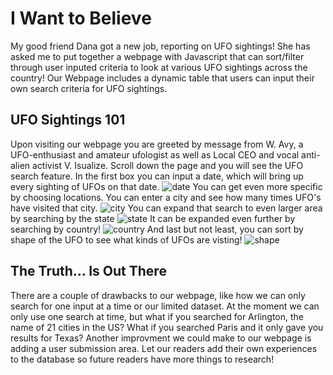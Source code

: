 # I Want to Believe
My good friend Dana got a new job, reporting on UFO sightings! She has asked me to put together a webpage with Javascript that can sort/filter through user inputed criteria to look at various UFO sightings across the country! Our Webpage includes a dynamic table that users can input their own search criteria for UFO sightings. 
## UFO Sightings 101
Upon visiting our webpage you are greeted by message from W. Avy, a UFO-enthusiast and amateur ufologist as well as Local CEO and vocal anti-alien activist V. Isualize.
Scroll down the page and you will see the UFO search feature.
In the first box you can input a date, which will bring up every sighting of UFOs on that date. 
![date](https://user-images.githubusercontent.com/68392225/94836982-4415d480-03d9-11eb-868a-2b2911f48299.png)
You can get even more specific by choosing locations. 
You can enter a city and see how many times UFO's have visited that city.
![city](https://user-images.githubusercontent.com/68392225/94837624-1d0bd280-03da-11eb-89b3-42fbe3d17170.png)
You can expand that search to even larger area by searching by the state
![state](https://user-images.githubusercontent.com/68392225/94837702-33199300-03da-11eb-9036-5638c1f417fa.png)
It can be expanded even further by searching by country!
![country](https://user-images.githubusercontent.com/68392225/94837759-49275380-03da-11eb-83fb-9bed9455a2cd.png)
And last but not least, you can sort by shape of the UFO to see what kinds of UFOs are visting!
![shape](https://user-images.githubusercontent.com/68392225/94837870-665c2200-03da-11eb-900f-6974b0aae4e8.png)
## The Truth... Is Out There
There are a couple of drawbacks to our webpage, like how we can only search for one input at a time or our limited dataset. At the moment we can only use one search at time, but what if you searched for Arlington, the name of 21 cities in the US? What if you searched Paris and it only gave you results for Texas? Another improvment we could make to our webpage is adding a user submission area. Let our readers add their own experiences to the database so future readers have more things to research!
